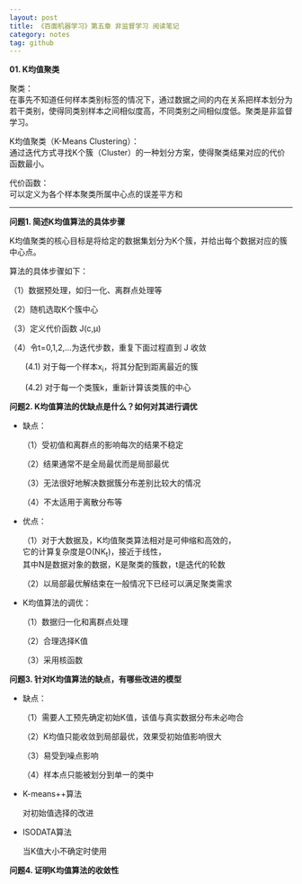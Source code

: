 ```yaml
---
layout: post
title: 《百面机器学习》第五章 非监督学习 阅读笔记
category: notes
tag: github
---
```


**01. K均值聚类**  

聚类：  
在事先不知道任何样本类别标签的情况下，通过数据之间的内在关系把样本划分为若干类别，使得同类别样本之间相似度高，不同类别之间相似度低。聚类是非监督学习。

K均值聚类（K-Means Clustering）：  
通过迭代方式寻找K个簇（Cluster）的一种划分方案，使得聚类结果对应的代价函数最小。

代价函数：  
可以定义为各个样本聚类所属中心点的误差平方和

---  

**问题1. 简述K均值算法的具体步骤**  

K均值聚类的核心目标是将给定的数据集划分为K个簇，并给出每个数据对应的簇中心点。  

算法的具体步骤如下：  

（1）数据预处理，如归一化、离群点处理等  

（2）随机选取K个簇中心  

（3）定义代价函数 J(c,μ)  

（4）令t=0,1,2,...为迭代步数，重复下面过程直到 J 收敛  

&emsp;&emsp;(4.1) 对于每一个样本x<sub>i</sub>，将其分配到距离最近的簇  

&emsp;&emsp;(4.2) 对于每一个类簇k，重新计算该类簇的中心  

**问题2. K均值算法的优缺点是什么？如何对其进行调优**  

* 缺点：  

	（1）受初值和离群点的影响每次的结果不稳定  

	（2）结果通常不是全局最优而是局部最优  

	（3）无法很好地解决数据簇分布差别比较大的情况  

	（4）不太适用于离散分布等  

* 优点：  

	（1）对于大数据及，K均值聚类算法相对是可伸缩和高效的，  
	它的计算复杂度是O(NK<sub>t</sub>)，接近于线性，  
	其中N是数据对象的数据，K是聚类的簇数，t是迭代的轮数  

	（2）以局部最优解结束在一般情况下已经可以满足聚类需求  

* K均值算法的调优：  

	（1）数据归一化和离群点处理  

	（2）合理选择K值  

	（3）采用核函数  

**问题3. 针对K均值算法的缺点，有哪些改进的模型**  

* 缺点：  

	（1）需要人工预先确定初始K值，该值与真实数据分布未必吻合  

	（2）K均值只能收敛到局部最优，效果受初始值影响很大  

	（3）易受到噪点影响  

	（4）样本点只能被划分到单一的类中  

* K-means++算法  

	对初始值选择的改进  

* ISODATA算法  

	当K值大小不确定时使用  

**问题4. 证明K均值算法的收敛性**  
